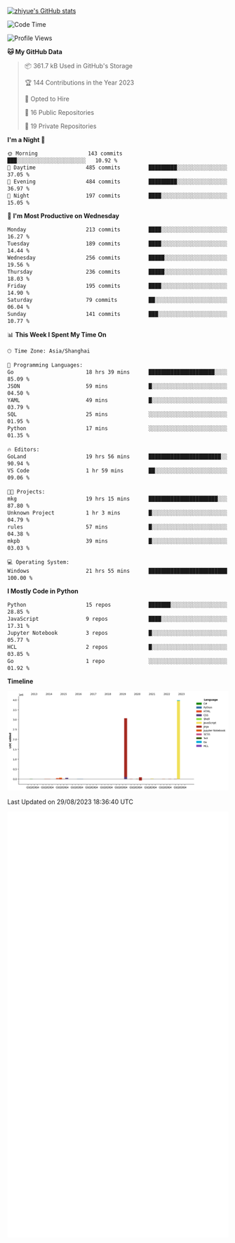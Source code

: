 
[![zhiyue's GitHub stats](https://github-readme-stats.vercel.app/api?username=zhiyue)](https://github.com/anuraghazra/github-readme-stats&&show_icons=true)

<!--START_SECTION:waka-->
![Code Time](http://img.shields.io/badge/Code%20Time-1%2C532%20hrs%2046%20mins-blue)

![Profile Views](http://img.shields.io/badge/Profile%20Views-1-blue)

**🐱 My GitHub Data** 

> 📦 361.7 kB Used in GitHub's Storage 
 > 
> 🏆 144 Contributions in the Year 2023
 > 
> 💼 Opted to Hire
 > 
> 📜 16 Public Repositories 
 > 
> 🔑 19 Private Repositories 
 > 
**I'm a Night 🦉** 

```text
🌞 Morning                143 commits         ███░░░░░░░░░░░░░░░░░░░░░░   10.92 % 
🌆 Daytime                485 commits         █████████░░░░░░░░░░░░░░░░   37.05 % 
🌃 Evening                484 commits         █████████░░░░░░░░░░░░░░░░   36.97 % 
🌙 Night                  197 commits         ████░░░░░░░░░░░░░░░░░░░░░   15.05 % 
```
📅 **I'm Most Productive on Wednesday** 

```text
Monday                   213 commits         ████░░░░░░░░░░░░░░░░░░░░░   16.27 % 
Tuesday                  189 commits         ████░░░░░░░░░░░░░░░░░░░░░   14.44 % 
Wednesday                256 commits         █████░░░░░░░░░░░░░░░░░░░░   19.56 % 
Thursday                 236 commits         █████░░░░░░░░░░░░░░░░░░░░   18.03 % 
Friday                   195 commits         ████░░░░░░░░░░░░░░░░░░░░░   14.90 % 
Saturday                 79 commits          ██░░░░░░░░░░░░░░░░░░░░░░░   06.04 % 
Sunday                   141 commits         ███░░░░░░░░░░░░░░░░░░░░░░   10.77 % 
```


📊 **This Week I Spent My Time On** 

```text
🕑︎ Time Zone: Asia/Shanghai

💬 Programming Languages: 
Go                       18 hrs 39 mins      █████████████████████░░░░   85.09 % 
JSON                     59 mins             █░░░░░░░░░░░░░░░░░░░░░░░░   04.50 % 
YAML                     49 mins             █░░░░░░░░░░░░░░░░░░░░░░░░   03.79 % 
SQL                      25 mins             ░░░░░░░░░░░░░░░░░░░░░░░░░   01.95 % 
Python                   17 mins             ░░░░░░░░░░░░░░░░░░░░░░░░░   01.35 % 

🔥 Editors: 
GoLand                   19 hrs 56 mins      ███████████████████████░░   90.94 % 
VS Code                  1 hr 59 mins        ██░░░░░░░░░░░░░░░░░░░░░░░   09.06 % 

🐱‍💻 Projects: 
mkg                      19 hrs 15 mins      ██████████████████████░░░   87.80 % 
Unknown Project          1 hr 3 mins         █░░░░░░░░░░░░░░░░░░░░░░░░   04.79 % 
rules                    57 mins             █░░░░░░░░░░░░░░░░░░░░░░░░   04.38 % 
mkpb                     39 mins             █░░░░░░░░░░░░░░░░░░░░░░░░   03.03 % 

💻 Operating System: 
Windows                  21 hrs 55 mins      █████████████████████████   100.00 % 
```

**I Mostly Code in Python** 

```text
Python                   15 repos            ███████░░░░░░░░░░░░░░░░░░   28.85 % 
JavaScript               9 repos             ████░░░░░░░░░░░░░░░░░░░░░   17.31 % 
Jupyter Notebook         3 repos             █░░░░░░░░░░░░░░░░░░░░░░░░   05.77 % 
HCL                      2 repos             █░░░░░░░░░░░░░░░░░░░░░░░░   03.85 % 
Go                       1 repo              ░░░░░░░░░░░░░░░░░░░░░░░░░   01.92 % 
```



**Timeline**

![Lines of Code chart](https://raw.githubusercontent.com/zhiyue/zhiyue/main/assets/bar_graph.png)


 Last Updated on 29/08/2023 18:36:40 UTC
<!--END_SECTION:waka-->

<!-- [![Top Langs](https://github-readme-stats.vercel.app/api/top-langs/?username=zhiyue)](https://github.com/anuraghazra/github-readme-stats) -->

![](./github-metrics.svg)

